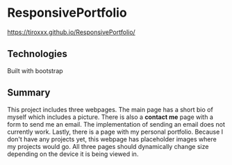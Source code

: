 # ResponsivePortfolio
https://tiroxxx.github.io/ResponsivePortfolio/

## Technologies
Built with bootstrap

## Summary
This project includes three webpages. The main page has a short bio of myself which includes a picture. There is also a **contact me** page with a form to send me an email. The implementation of sending an email does not currently work. Lastly, there is a page with my personal portfolio. Because I don't have any projects yet, this webpage has placeholder images where my projects would go. All three pages should dynamically change size depending on the device it is being viewed in.

